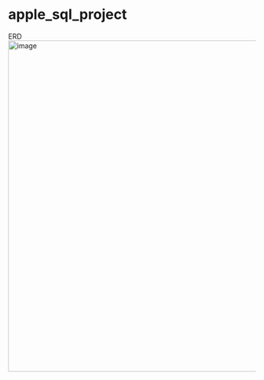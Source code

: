# apple_sql_project

ERD
<img width="1108" height="672" alt="image" src="https://github.com/user-attachments/assets/7cbe826d-4677-47dc-bd29-25efbef34919" />
